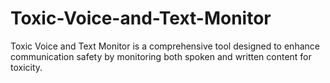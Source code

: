# Toxic-Voice-and-Text-Monitor
Toxic Voice and Text Monitor is a comprehensive tool designed to enhance communication safety by monitoring both spoken and written content for toxicity.
